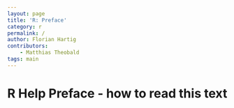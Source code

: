 ```yaml
---
layout: page
title: 'R: Preface'
category: r
permalink: /
author: Florian Hartig
contributors:
    - Matthias Theobald
tags: main
---
```


R Help Preface - how to read this text 
===
